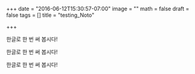+++
date = "2016-06-12T15:30:57-07:00"
image = ""
math = false
draft = false
tags = []
title = "testing_Noto"

+++

<div class="noto">한글로 한 번 써 봅시다!</div>

<span lang="ko">한글로 한 번 써 봅시다!</span>

한글로 한 번 써 봅시다!
